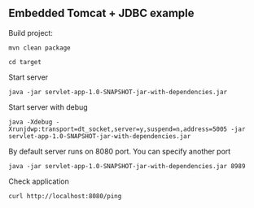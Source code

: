 ## Embedded Tomcat + JDBC example

Build project:

```
mvn clean package
```

```
cd target
```

Start server

```
java -jar servlet-app-1.0-SNAPSHOT-jar-with-dependencies.jar
```

Start server with debug

```
java -Xdebug -Xrunjdwp:transport=dt_socket,server=y,suspend=n,address=5005 -jar servlet-app-1.0-SNAPSHOT-jar-with-dependencies.jar
```

By default server runs on 8080 port. You can specify another port 


```
java -jar servlet-app-1.0-SNAPSHOT-jar-with-dependencies.jar 8989
```

Check application

```
curl http://localhost:8080/ping
```